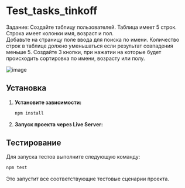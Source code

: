 # Test_tasks_tinkoff
Задание: 
Создайте таблицу пользователей. Таблица имеет 5 строк. 
Строка имеет колонки имя, возраст и пол.  
Добавьте на страницу поле ввода для поиска по имени. 
Количество строк в таблице должно уменьшаться если результат совпадения меньше 5.
Создайте 3 кнопки, при нажатии на которые будет происходить сортировка по имени, возрасту или полу.

![image](https://github.com/ExJHIN/Test_tasks_tinkoff/assets/100445284/07db90e6-1aed-4c94-ab9b-f3cb90a86068)


## Установка

1. **Установите зависимости:**

   ```bash
   npm install
   ```

2. **Запуск проекта через Live Server:**

## Тестирование

Для запуска тестов выполните следующую команду:

```bash
npm test
```

Это запустит все соответствующие тестовые сценарии проекта.
